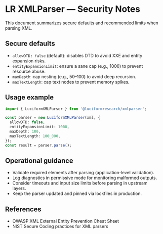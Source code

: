 # LR XMLParser — Security Notes

This document summarizes secure defaults and recommended limits when parsing XML.

## Secure defaults

- `allowDTD: false` (default): disables DTD to avoid XXE and entity expansion risks.
- `entityExpansionLimit`: ensure a sane cap (e.g., 1000) to prevent resource abuse.
- `maxDepth`: cap nesting (e.g., 50–100) to avoid deep recursion.
- `maxTextLength`: cap text nodes to prevent memory spikes.

## Usage example

```ts
import { LuciformXMLParser } from '@luciformresearch/xmlparser';

const parser = new LuciformXMLParser(xml, {
  allowDTD: false,
  entityExpansionLimit: 1000,
  maxDepth: 100,
  maxTextLength: 100_000,
});
const result = parser.parse();
```

## Operational guidance

- Validate required elements after parsing (application-level validation).
- Log diagnostics in permissive mode for monitoring malformed outputs.
- Consider timeouts and input size limits before parsing in upstream layers.
- Keep the parser updated and pinned via lockfiles in production.

## References

- OWASP XML External Entity Prevention Cheat Sheet
- NIST Secure Coding practices for XML parsers

